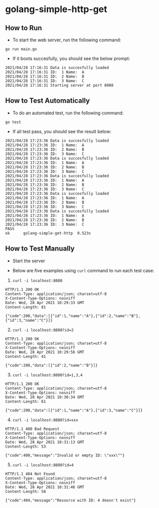 # golang-simple-http-get

## How to Run

- To start the web server, run the following command:

`go run main.go`

- If it boots succesfully, you should see the below prompt:

```
2021/04/28 17:16:31 Data is succesfully loaded
2021/04/28 17:16:31 ID:  1 Name:  A
2021/04/28 17:16:31 ID:  2 Name:  B
2021/04/28 17:16:31 ID:  3 Name:  C
2021/04/28 17:16:31 Starting server at port 8080
```

## How to Test Automatically

- To do an automated test, run the following command:

`go test`

- If all test pass, you should see the result below:

```
2021/04/28 17:23:36 Data is succesfully loaded
2021/04/28 17:23:36 ID:  1 Name:  A
2021/04/28 17:23:36 ID:  2 Name:  B
2021/04/28 17:23:36 ID:  3 Name:  C
2021/04/28 17:23:36 Data is succesfully loaded
2021/04/28 17:23:36 ID:  1 Name:  A
2021/04/28 17:23:36 ID:  2 Name:  B
2021/04/28 17:23:36 ID:  3 Name:  C
2021/04/28 17:23:36 Data is succesfully loaded
2021/04/28 17:23:36 ID:  1 Name:  A
2021/04/28 17:23:36 ID:  2 Name:  B
2021/04/28 17:23:36 ID:  3 Name:  C
2021/04/28 17:23:36 Data is succesfully loaded
2021/04/28 17:23:36 ID:  1 Name:  A
2021/04/28 17:23:36 ID:  2 Name:  B
2021/04/28 17:23:36 ID:  3 Name:  C
2021/04/28 17:23:36 Data is succesfully loaded
2021/04/28 17:23:36 ID:  1 Name:  A
2021/04/28 17:23:36 ID:  2 Name:  B
2021/04/28 17:23:36 ID:  3 Name:  C
PASS
ok  	golang-simple-get-http	0.523s
```

## How to Test Manually

- Start the server

- Below are five examples using `curl` command to run each test case:

1. `curl -i localhost:8080`

```
HTTP/1.1 200 OK
Content-Type: application/json; charset=utf-8
X-Content-Type-Options: nosniff
Date: Wed, 28 Apr 2021 10:29:33 GMT
Content-Length: 81

{"code":200,"data":[{"id":1,"name":"A"},{"id":2,"name":"B"},{"id":3,"name":"C"}]}
```

2. `curl -i localhost:8080?id=2`

```
HTTP/1.1 200 OK
Content-Type: application/json; charset=utf-8
X-Content-Type-Options: nosniff
Date: Wed, 28 Apr 2021 10:29:56 GMT
Content-Length: 41

{"code":200,"data":[{"id":2,"name":"B"}]}
```

3. `curl -i localhost:8080?id=1,3,4`

```
HTTP/1.1 200 OK
Content-Type: application/json; charset=utf-8
X-Content-Type-Options: nosniff
Date: Wed, 28 Apr 2021 10:30:34 GMT
Content-Length: 61

{"code":200,"data":[{"id":1,"name":"A"},{"id":3,"name":"C"}]}
```

4. `curl -i localhost:8080?id=xxx`

```
HTTP/1.1 400 Bad Request
Content-Type: application/json; charset=utf-8
X-Content-Type-Options: nosniff
Date: Wed, 28 Apr 2021 10:31:13 GMT
Content-Length: 53

{"code":400,"message":"Invalid or empty ID: \"xxx\""}
```

5. `curl -i localhost:8080?id=4`

```
HTTP/1.1 404 Not Found
Content-Type: application/json; charset=utf-8
X-Content-Type-Options: nosniff
Date: Wed, 28 Apr 2021 10:31:46 GMT
Content-Length: 58

{"code":404,"message":"Resource with ID: 4 doesn't exist"}
```
